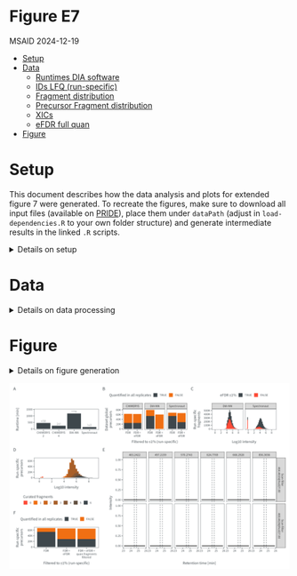 # Figure E7
MSAID
2024-12-19

- [Setup](#setup)
- [Data](#data)
  - [Runtimes DIA software](#runtimes-dia-software)
  - [IDs LFQ (run-specific)](#ids-lfq-run-specific)
  - [Fragment distribution](#fragment-distribution)
  - [Precursor Fragment distribution](#precursor-fragment-distribution)
  - [XICs](#xics)
  - [eFDR full quan](#efdr-full-quan)
- [Figure](#figure)

# Setup

This document describes how the data analysis and plots for extended
figure 7 were generated. To recreate the figures, make sure to download
all input files (available on
[PRIDE](https://www.ebi.ac.uk/pride/archive?keyword=PXD053241)), place
them under `dataPath` (adjust in `load-dependencies.R` to your own
folder structure) and generate intermediate results in the linked `.R`
scripts.

<details>
<summary>
Details on setup
</summary>

``` r
suppressMessages(source(here::here("scripts/load-dependencies.R")))
path <- file.path(here::here(), "figure-E7")
figurePath <- file.path(dataPath, "data/figure-E7")
msaid_quantified <- c("TRUE" = msaid_darkgray, "FALSE" = msaid_orange)
msaid_eFDR <- c("TRUE" = msaid_darkgray, "FALSE" = msaid_red)
```

</details>

# Data

<details>
<summary>
Details on data processing
</summary>

## Runtimes DIA software

Runtimes were recorded manually as `figure-E7A-runtimes.csv`

``` r
dtRuntimes <- fread(file.path(figurePath, "figure-E7A-runtimes.csv"))
softwareLevels <- c('CHIMERYS 2', 'CHIMERYS 4', 'DIA-NN', 'Spectronaut')
softwareLabels <- c('CHIMERYS\n2', 'CHIMERYS\n4', 'DIA-NN', 'Spectronaut')
dtRuntimes[, Software := factor(Software, softwareLevels, softwareLabels)]

p_runtimes <- ggplot(dtRuntimes, aes(x=Software, y=Runtime)) +
  geom_bar(stat = "identity", fill = msaid_darkgray) +
  geom_text(aes(x=Software, y=Runtime, label = Runtime), vjust=-0.5, family = "Montserrat Light",
            size = 5/.pt, color = msaid_darkgray) +
  theme(axis.title.x = element_blank()) + 
  ylab("Runtime [min]") + ylim(c(0, 1450))
```

## IDs LFQ (run-specific)

[R code to generate input file
`figure-E7B-efdr.csv`](figure-E7B-entrapment.R)

``` r
dtEfdrLfq <- fread(file.path(figurePath, "figure-E7B-efdr.csv"))
softwareLabels <- c("CHIMERYS", "DIA-NN", "Spectronaut")
dtEfdrLfq[, SOFTWARE := factor(SOFTWARE, softwareLabels)]
dtEfdrLfq[, isAll := factor(QUAN_COMPLETE_FDR, c(T, F))]
dtEfdrLfq[, FDR := factor(FDR, c("FDR", "FDR + eFDR"), c("FDR", "FDR +\neFDR"))]

p_efdrLfq <- ggplot(dtEfdrLfq, aes(x=FDR, y=N, fill=isAll)) +
  geom_bar(stat = "identity", position = position_stack(reverse = T)) +
  facet_grid(cols = vars(SOFTWARE)) +
  scale_y_continuous(labels = label_number(scale_cut = cut_short_scale())) +
  scale_fill_manual("Quantified in all replicates", values = msaid_quantified) +
  theme(legend.position = "top", legend.location = "plot") +
  xlab("Filtered to ≤1% (run-specific)") + ylab("Dataset global\nprecursors")
```

## Fragment distribution

[R code to generate input file
`figure-E7C-fragments.csv`](figure-E7C-entrapment.R)

``` r
dtQuanFrag <- fread(file.path(figurePath, "figure-E7C-fragments.csv"))
softwareLabels <- c("DIA-NN", "Spectronaut")
dtQuanFrag[, SOFTWARE := factor(SOFTWARE, softwareLabels)]
dtQuanFrag[, isEfdr001 := factor(isEfdr001, c(T, F))]

p_quanFrag <- ggplot(dtQuanFrag, aes(x=LOG10QUAN, fill=isEfdr001)) +
  geom_histogram(binwidth = 0.25) +
  facet_grid(cols = vars(SOFTWARE)) +
  scale_x_continuous(breaks = breaks_extended(6)) +
  scale_y_continuous(labels = label_number(scale_cut = cut_short_scale())) +
  scale_fill_manual("eFDR ≤1%", values = msaid_eFDR) +
  theme(legend.position = "top") +
  xlab("Log10 intensity") + ylab("Run-specific\nfragments")
```

## Precursor Fragment distribution

[R code to generate input file
`figure-E7D-precursors.csv`](../figure-3/figure-3A-entrapment-barplot.R)

``` r
dtPrecFrag <- fread(file.path(figurePath, "figure-E7D-precursors.csv"))
softwareLabels <- c("Spectronaut")
dtPrecFrag[, SOFTWARE := factor(SOFTWARE, softwareLabels)]
dtPrecFrag[, MIN1_QUAN_FRAGS := factor(MIN1_QUAN_FRAGS, 0:6)]

p_precFrag <- ggplot(dtPrecFrag, aes(x=LOG10QUAN, fill=MIN1_QUAN_FRAGS)) +
  geom_histogram(binwidth = 0.25) +
  scale_x_continuous(breaks = breaks_extended(6)) +
  scale_y_continuous(labels = label_number(scale_cut = cut_short_scale())) +
  scale_fill_manual("Curated fragments", values = rev(c(msaid_gradient_2b(6), msaid_red))) +
  guides(fill = guide_legend(nrow = 1, direction = "vertical")) +
  theme(legend.position = "bottom", legend.location = "plot") +
  xlab("Log10 intensity") + ylab("Run-specific\nprecursors")
```

## XICs

R code to generate input file
[`figure-E7E-rt.csv`](../figure-3/figure-3D-xics.R) and
[`figure-E7E-xic.csv`](figure-E7E-xic.R)

``` r
dtXic <- fread(file.path(figurePath, "figure-E7E-xic.csv"))
dtFrag <- fread(file.path(figurePath, "figure-E7E-rt.csv"))
rtFrag <- dtFrag[, c(unique(EG.StartRT), unique(EG.EndRT))]

p_xic <- ggplot(dtXic,aes(x=RT, y=intensity)) +
  geom_line() +
  geom_vline(xintercept = rtFrag, linetype = "dashed", linewidth = 0.25, color = msaid_darkgray) +
  facet_grid(rows = vars(precMz), cols = vars(F.FrgMz)) +
  scale_y_continuous(limits = c(0, 1)) +
  scale_x_continuous(breaks = pretty_breaks(3)) +
  xlab("Retention time [min]") + ylab("Intensity")
```

## eFDR full quan

[R code to generate input file
`figure-E7F-efdr.csv`](figure-E7F-entrapment.R)

``` r
dtEfdrFullLfq <- fread(file.path(figurePath, "figure-E7F-efdr.csv"))
efdrLabels <- c("FDR", "FDR +\neFDR", "FDR + eFDR +\nquan fragments\nfiltered")
dtEfdrFullLfq[, LABEL := factor(LABEL, efdrLabels)]
dtEfdrFullLfq[, QUAN_COMPLETE_FDR := factor(QUAN_COMPLETE_FDR, c(T, F))]

p_efdrLfqFull <- ggplot(dtEfdrFullLfq, aes(x=LABEL, y=N, fill=QUAN_COMPLETE_FDR)) +
  geom_bar(stat = "identity", position = position_stack(reverse = T)) +
  scale_y_continuous(labels = label_number(scale_cut = cut_short_scale())) +
  scale_fill_manual("Quantified in all replicates", values = msaid_quantified) +
  theme(legend.position = "top", legend.location = "plot") +
  xlab("Filtered to ≤1% (run-specific)") + ylab("Run-specific\nprecursors")
```

</details>

# Figure

<details>
<summary>
Details on figure generation
</summary>

``` r
#p_design <- c("AAA###\nBBBCCC\nFFGGGG\nHHGGGG")
p_design <- c("AABBCC\nFFGGGG\nHHGGGG")

p_S_dia <- p_runtimes +  p_efdrLfq + p_quanFrag + p_precFrag + p_xic + p_efdrLfqFull +
  plot_layout(design = p_design) +
  plot_annotation(tag_levels = "A")

ggsave2(file.path(path, "figure-E7.pdf"), plot = p_S_dia,
        width = 180, height = 120, units = "mm", device = cairo_pdf)
ggsave2(file.path(path, "figure-E7.png"), plot = p_S_dia,
        width = 180, height = 120, units = "mm")
```

</details>

![figure-E7](figure-E7.png)
